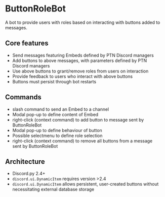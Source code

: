 # ButtonRoleBot
A bot to provide users with roles based on interacting with buttons added to messages.

## Core features
- Send messages featuring Embeds defined by PTN Discord managers
- Add buttons to above messages, with parameters defined by PTN Discord managers
- Use above buttons to grant/remove roles from users on interaction
- Provide feedback to users who interact with above buttons
- Buttons must persist through bot restarts

## Commands
- slash command to send an Embed to a channel
 - Modal pop-up to define content of Embed
- right-click (context command) to add button to message sent by ButtonRoleBot
 - Modal pop-up to define behaviour of button
 - Possible selectmenu to define role selection
- right-click (context command) to remove all buttons from a message sent by ButtonRoleBot

## Architecture
- Discord.py 2.4+
 - `discord.ui.DynamicItem` requires version >2.4
 - `discord.ui.DynamicItem` allows persistent, user-created buttons without necessitating external database storage
